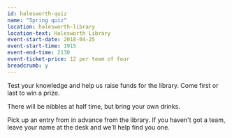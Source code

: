 ```yaml
---
id: halesworth-quiz
name: "Spring quiz"
location: halesworth-library
location-text: Halesworth Library
event-start-date: 2018-04-25
event-start-time: 1915
event-end-time: 2130
event-ticket-price: 12 per team of four
breadcrumb: y
---
```


Test your knowledge and help us raise funds for the library. Come first or last to win a prize.

There will be nibbles at half time, but bring your own drinks.

Pick up an entry from in advance from the library. If you haven't got a team, leave your name at the desk and we'll help find you one.
